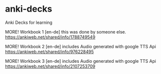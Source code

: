# anki-decks
Anki Decks for learning


MORE! Workbook 1 [en-de]
this was done by someone else.
https://ankiweb.net/shared/info/1788749549


MORE! Workbook 2 [en-de]
includes Audio generated with google TTS Api
https://ankiweb.net/shared/info/976228495

MORE! Workbook 3 [en-de]
includes Audio generated with google TTS Api
https://ankiweb.net/shared/info/2107253709
